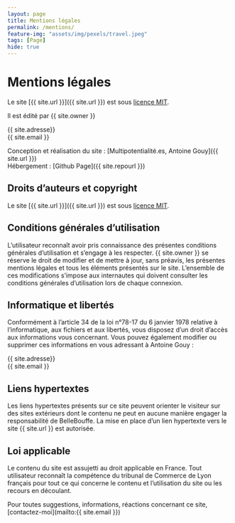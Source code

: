 ```yaml
---
layout: page
title: Mentions légales
permalink: /mentions/
feature-img: "assets/img/pexels/travel.jpeg"
tags: [Page]
hide: true
---
```


# Mentions légales

Le site [{{ site.url }}]({{ site.url }}) est sous [licence MIT](/LICENCE).

Il est édité par {{ site.owner }}  

{{ site.adresse}}  
{{ site.email }}

Conception et réalisation du site : [Multipotentialité.es, Antoine Gouy]({{ site.url }})  
Hébergement : [Github Page]({{ site.repourl }})

## Droits d’auteurs et copyright 
 Le site [{{ site.url }}]({{ site.url }}) est sous [licence MIT](/LICENCE).
 
## Conditions générales d’utilisation
L’utilisateur reconnaît avoir pris connaissance des présentes conditions générales d’utilisation et s’engage à les respecter.
{{ site.owner }}  se réserve le droit de modifier et de mettre à jour, sans préavis, les présentes mentions légales et tous les éléments présentés sur le site. L’ensemble de ces modifications s’impose aux internautes qui doivent consulter les conditions générales d’utilisation lors de chaque connexion.

## Informatique et libertés
Conformément à l’article 34 de la loi n°78-17 du 6 janvier 1978 relative à l’informatique, aux fichiers et aux libertés, vous disposez d’un droit d’accès aux informations vous concernant. Vous pouvez également modifier ou supprimer ces informations en vous adressant à Antoine Gouy :

{{ site.adresse}}  
{{ site.email }}

## Liens hypertextes
Les liens hypertextes présents sur ce site peuvent orienter le visiteur sur des sites extérieurs dont le contenu ne peut en aucune manière engager la responsabilité de BelleBouffe. La mise en place d’un lien hypertexte vers le site {{ site.url }} est autorisée.

## Loi applicable
Le contenu du site est assujetti au droit applicable en France. Tout utilisateur reconnaît la compétence du tribunal de Commerce de Lyon français pour tout ce qui concerne le contenu et l’utilisation du site ou les recours en découlant.

Pour toutes suggestions, informations, réactions concernant ce site, [contactez-moi](mailto:{{ site.email }})